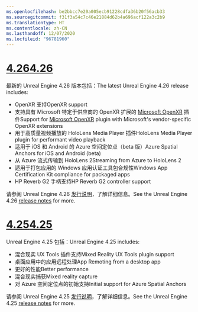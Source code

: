 ```yaml
---
ms.openlocfilehash: be2bbcc7e20a005ecb91228cdfa36b20f56acb33
ms.sourcegitcommit: f31f3a54c7c46e21884d62b4a696acf122a3c2b9
ms.translationtype: HT
ms.contentlocale: zh-CN
ms.lasthandoff: 12/07/2020
ms.locfileid: "96781960"
---
```

# <a name="426"></a>[<span data-ttu-id="12fd4-101">4.26</span><span class="sxs-lookup"><span data-stu-id="12fd4-101">4.26</span></span>](#tab/ue426)

<span data-ttu-id="12fd4-102">最新的 Unreal Engine 4.26 版本包括：</span><span class="sxs-lookup"><span data-stu-id="12fd4-102">The latest Unreal Engine 4.26 release includes:</span></span>
* <span data-ttu-id="12fd4-103">OpenXR 支持</span><span class="sxs-lookup"><span data-stu-id="12fd4-103">OpenXR support</span></span>
* <span data-ttu-id="12fd4-104">支持具有 Microsoft 特定于供应商的 OpenXR 扩展的 [Microsoft OpenXR](https://github.com/microsoft/Microsoft-OpenXR-Unreal) 插件</span><span class="sxs-lookup"><span data-stu-id="12fd4-104">Support for [Microsoft OpenXR](https://github.com/microsoft/Microsoft-OpenXR-Unreal) plugin with Microsoft's vendor-specific OpenXR extensions</span></span>
* <span data-ttu-id="12fd4-105">用于高质量视频播放的 HoloLens Media Player 插件</span><span class="sxs-lookup"><span data-stu-id="12fd4-105">HoloLens Media Player plugin for performant video playback</span></span>
* <span data-ttu-id="12fd4-106">适用于 iOS 和 Android 的 Azure 空间定位点（beta 版）</span><span class="sxs-lookup"><span data-stu-id="12fd4-106">Azure Spatial Anchors for iOS and Android (beta)</span></span>
* <span data-ttu-id="12fd4-107">从 Azure 流式传输到 HoloLens 2</span><span class="sxs-lookup"><span data-stu-id="12fd4-107">Streaming from Azure to HoloLens 2</span></span>
* <span data-ttu-id="12fd4-108">适用于打包应用的 Windows 应用认证工具包合规性</span><span class="sxs-lookup"><span data-stu-id="12fd4-108">Windows App Certification Kit compliance for packaged apps</span></span>
* <span data-ttu-id="12fd4-109">HP Reverb G2 手柄支持</span><span class="sxs-lookup"><span data-stu-id="12fd4-109">HP Reverb G2 controller support</span></span>

<span data-ttu-id="12fd4-110">请参阅 Unreal Engine 4.26 <a href="https://docs.unrealengine.com/Support/Builds/ReleaseNotes/4_26/index.html" target="_blank" title="Unreal Engine 4.26 发行说明">发行说明</a>，了解详细信息。</span><span class="sxs-lookup"><span data-stu-id="12fd4-110">See the Unreal Engine 4.26 <a href="https://docs.unrealengine.com/Support/Builds/ReleaseNotes/4_26/index.html" target="_blank" title="Unreal Engine 4.26 release notes">release notes</a> for more.</span></span> 


# <a name="425"></a>[<span data-ttu-id="12fd4-111">4.25</span><span class="sxs-lookup"><span data-stu-id="12fd4-111">4.25</span></span>](#tab/ue425)

<span data-ttu-id="12fd4-112">Unreal Engine 4.25 包括：</span><span class="sxs-lookup"><span data-stu-id="12fd4-112">Unreal Engine 4.25 includes:</span></span>
* <span data-ttu-id="12fd4-113">混合现实 UX Tools 插件支持</span><span class="sxs-lookup"><span data-stu-id="12fd4-113">Mixed Reality UX Tools plugin support</span></span>
* <span data-ttu-id="12fd4-114">桌面应用中的应用远程处理</span><span class="sxs-lookup"><span data-stu-id="12fd4-114">App Remoting from a desktop app</span></span>
* <span data-ttu-id="12fd4-115">更好的性能</span><span class="sxs-lookup"><span data-stu-id="12fd4-115">Better performance</span></span>
* <span data-ttu-id="12fd4-116">混合现实捕获</span><span class="sxs-lookup"><span data-stu-id="12fd4-116">Mixed reality capture</span></span>
* <span data-ttu-id="12fd4-117">对 Azure 空间定位点的初始支持</span><span class="sxs-lookup"><span data-stu-id="12fd4-117">Initial support for Azure Spatial Anchors</span></span>

<span data-ttu-id="12fd4-118">请参阅 Unreal Engine 4.25 <a href="https://docs.unrealengine.com/Support/Builds/ReleaseNotes/4_25/index.html" target="_blank" title="Unreal Engine 4.25 发行说明">发行说明</a>，了解详细信息。</span><span class="sxs-lookup"><span data-stu-id="12fd4-118">See the Unreal Engine 4.25 <a href="https://docs.unrealengine.com/Support/Builds/ReleaseNotes/4_25/index.html" target="_blank" title="Unreal Engine 4.25 release notes">release notes</a> for more.</span></span> 
